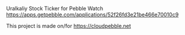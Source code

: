 Uralkaliy Stock Ticker for Pebble Watch
https://apps.getpebble.com/applications/52f26fd3e21be466e70010c9

This project is made on/for https://cloudpebble.net

